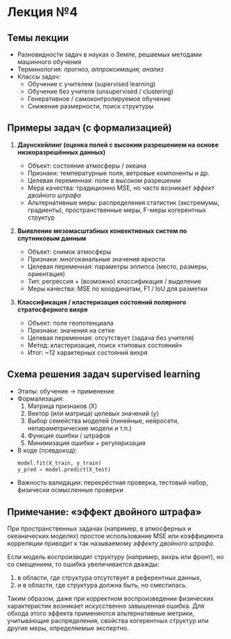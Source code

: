 # Лекция №4

## Темы лекции

- Разновидности задач в науках о Земле, решаемых методами машинного обучения  
- Терминология: *прогноз, аппроксимация, анализ*  
- Классы задач:
  - Обучение с учителем (supervised learning)  
  - Обучение без учителя (unsupervised / clustering)  
  - Генеративное / самоконтролируемое обучение  
  - Снижение размерности, поиск структуры  

## Примеры задач (с формализацией)

1. **Даунскейлинг (оценка полей с высоким разрешением на основе низкоразрешённых данных)**  
   - Объект: состояние атмосферы / океана  
   - Признаки: температурные поля, ветровые компоненты и др.  
   - Целевая переменная: поле в высоком разрешении  
   - Мера качества: традиционно MSE, но часто возникает *эффект двойного штрафа*  
   - Альтернативные меры: распределения статистик (экстремумы, градиенты), пространственные меры, F-меры когерентных структур  

2. **Выявление мезомасштабных конвективных систем по спутниковым данным**  
   - Объект: снимок атмосферы  
   - Признаки: многоканальные значения яркости  
   - Целевая переменная: параметры эллипса (место, размеры, ориентация)  
   - Тип: регрессия + (возможно) классификация / выделение  
   - Меры качества: MSE по координатам, F1 / IoU для разметки  

3. **Классификация / кластеризация состояний полярного стратосферного вихря**  
   - Объект: поле геопотенциала  
   - Признаки: значения на сетке  
   - Целевая переменная: отсутствует (задача без учителя)  
   - Метод: кластеризация, поиск «типовых состояний»  
   - Итог: ~12 характерных состояний вихря  

## Схема решения задач supervised learning

- Этапы: обучение → применение  
- Формализация:
  1. Матрица признаков \(X\)  
  2. Вектор (или матрица) целевых значений \(y\)  
  3. Выбор семейства моделей (линейные, нейросети, непараметрические модели и т.п.)  
  4. Функция ошибки / штрафов  
  5. Минимизация ошибки + регуляризация  
- В коде (псевдокод):  
  ```python
  model.fit(X_train, y_train)
  y_pred = model.predict(X_test)

- Важность валидации: перекрёстная проверка, тестовый набор, физически осмысленные проверки

## Примечание: «эффект двойного штрафа»

При пространственных задачах (например, в атмосферных и океанических моделях) простое использование MSE или коэффициента корреляции приводит к так называемому *эффекту двойного штрафа*.

Если модель воспроизводит структуру (например, вихрь или фронт), но со смещением, то ошибка увеличивается дважды:

1. в области, где структура отсутствует в референтных данных,
2. и в области, где структура должна быть, но сместилась.

Таким образом, даже при корректном воспроизведении физических характеристик возникает искусственно завышенная ошибка. Для обхода этого эффекта применяются альтернативные метрики, учитывающие распределения, свойства когерентных структур или другие меры, определяемые экспертно.